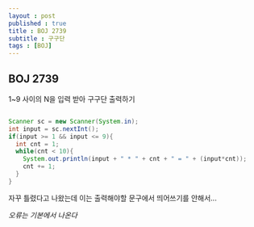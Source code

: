 ```yaml
---
layout : post
published : true
title : BOJ 2739
subtitle : 구구단
tags : [BOJ]
---
```


## BOJ 2739

1~9 사이의 N을 입력 받아 구구단 출력하기

```java

Scanner sc = new Scanner(System.in);
int input = sc.nextInt();
if(input >= 1 && input <= 9){
  int cnt = 1;
  while(cnt < 10){    
    System.out.println(input + " * " + cnt + " = " + (input*cnt));
    cnt += 1;
  }    
}

```

자꾸 틀렸다고 나왔는데 이는 출력해야할 문구에서 띄어쓰기를 안해서...

*오류는 기본에서 나온다*
